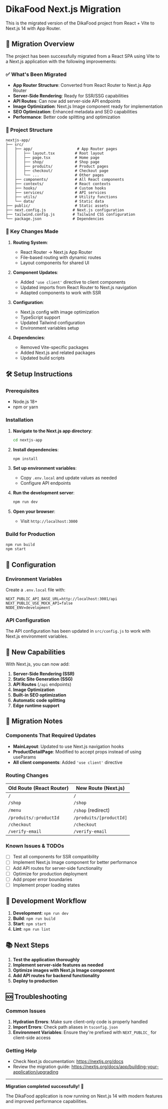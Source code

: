 # DikaFood Next.js Migration

This is the migrated version of the DikaFood project from React + Vite to Next.js 14 with App Router.

## 🚀 Migration Overview

The project has been successfully migrated from a React SPA using Vite to a Next.js application with the following improvements:

### ✅ What's Been Migrated

- **App Router Structure**: Converted from React Router to Next.js App Router
- **Server-Side Rendering**: Ready for SSR/SSG capabilities
- **API Routes**: Can now add server-side API endpoints
- **Image Optimization**: Next.js Image component ready for implementation
- **SEO Optimization**: Enhanced metadata and SEO capabilities
- **Performance**: Better code splitting and optimization

### 📁 Project Structure

```
nextjs-app/
├── src/
│   ├── app/                    # App Router pages
│   │   ├── layout.tsx         # Root layout
│   │   ├── page.tsx           # Home page
│   │   ├── shop/              # Shop page
│   │   ├── produits/          # Product pages
│   │   ├── checkout/          # Checkout page
│   │   └── ...                # Other pages
│   ├── components/            # All React components
│   ├── contexts/              # React contexts
│   ├── hooks/                 # Custom hooks
│   ├── services/              # API services
│   ├── utils/                 # Utility functions
│   └── data/                  # Static data
├── public/                    # Static assets
├── next.config.js            # Next.js configuration
├── tailwind.config.js        # Tailwind CSS configuration
└── package.json              # Dependencies
```

### 🔄 Key Changes Made

1. **Routing System**:
   - React Router → Next.js App Router
   - File-based routing with dynamic routes
   - Layout components for shared UI

2. **Component Updates**:
   - Added `'use client'` directive to client components
   - Updated imports from React Router to Next.js navigation
   - Adapted components to work with SSR

3. **Configuration**:
   - Next.js config with image optimization
   - TypeScript support
   - Updated Tailwind configuration
   - Environment variables setup

4. **Dependencies**:
   - Removed Vite-specific packages
   - Added Next.js and related packages
   - Updated build scripts

## 🛠️ Setup Instructions

### Prerequisites

- Node.js 18+ 
- npm or yarn

### Installation

1. **Navigate to the Next.js app directory**:
   ```bash
   cd nextjs-app
   ```

2. **Install dependencies**:
   ```bash
   npm install
   ```

3. **Set up environment variables**:
   - Copy `.env.local` and update values as needed
   - Configure API endpoints

4. **Run the development server**:
   ```bash
   npm run dev
   ```

5. **Open your browser**:
   - Visit `http://localhost:3000`

### Build for Production

```bash
npm run build
npm start
```

## 🔧 Configuration

### Environment Variables

Create a `.env.local` file with:

```env
NEXT_PUBLIC_API_BASE_URL=http://localhost:3001/api
NEXT_PUBLIC_USE_MOCK_API=false
NODE_ENV=development
```

### API Configuration

The API configuration has been updated in `src/config.js` to work with Next.js environment variables.

## 🚀 New Capabilities

With Next.js, you can now add:

1. **Server-Side Rendering (SSR)**
2. **Static Site Generation (SSG)**
3. **API Routes** (`/api` endpoints)
4. **Image Optimization**
5. **Built-in SEO optimization**
6. **Automatic code splitting**
7. **Edge runtime support**

## 📝 Migration Notes

### Components That Required Updates

- **MainLayout**: Updated to use Next.js navigation hooks
- **ProductDetailPage**: Modified to accept props instead of using useParams
- **All client components**: Added `'use client'` directive

### Routing Changes

| Old Route (React Router) | New Route (Next.js) |
|-------------------------|---------------------|
| `/` | `/` |
| `/shop` | `/shop` |
| `/menu` | `/shop` (redirect) |
| `/produits/:productId` | `/produits/[productId]` |
| `/checkout` | `/checkout` |
| `/verify-email` | `/verify-email` |

### Known Issues & TODOs

- [ ] Test all components for SSR compatibility
- [ ] Implement Next.js Image component for better performance
- [ ] Add API routes for server-side functionality
- [ ] Optimize for production deployment
- [ ] Add proper error boundaries
- [ ] Implement proper loading states

## 🔄 Development Workflow

1. **Development**: `npm run dev`
2. **Build**: `npm run build`
3. **Start**: `npm start`
4. **Lint**: `npm run lint`

## 📚 Next Steps

1. **Test the application thoroughly**
2. **Implement server-side features as needed**
3. **Optimize images with Next.js Image component**
4. **Add API routes for backend functionality**
5. **Deploy to production**

## 🆘 Troubleshooting

### Common Issues

1. **Hydration Errors**: Make sure client-only code is properly handled
2. **Import Errors**: Check path aliases in `tsconfig.json`
3. **Environment Variables**: Ensure they're prefixed with `NEXT_PUBLIC_` for client-side access

### Getting Help

- Check Next.js documentation: https://nextjs.org/docs
- Review the migration guide: https://nextjs.org/docs/app/building-your-application/upgrading

---

**Migration completed successfully!** 🎉

The DikaFood application is now running on Next.js 14 with modern features and improved performance capabilities.
